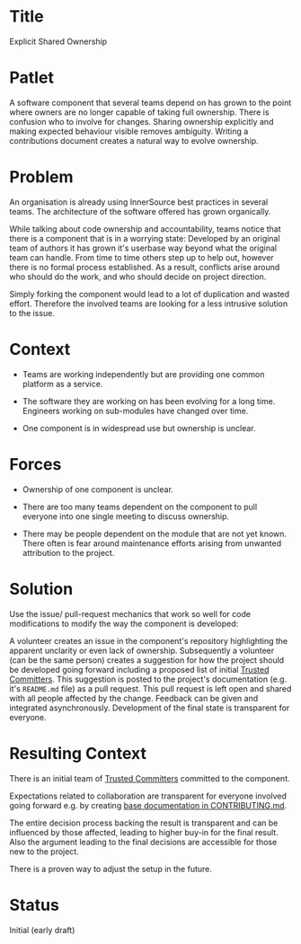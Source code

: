 # Title

Explicit Shared Ownership

# Patlet

A software component that several teams depend on has grown to the point where owners are no longer capable of taking full ownership. There is confusion who to involve for changes. Sharing ownership explicitly and making expected behaviour visible removes ambiguity. Writing a contributions document creates a natural way to evolve ownership.

# Problem

An organisation is already using InnerSource best practices in several teams. The architecture of the software offered has grown organically.

While talking about code ownership and accountability, teams notice that there is a component that is in a worrying state: Developed by an original team of authors it has grown it's userbase way beyond what the original team can handle. From time to time others step up to help out, however there is no formal process established. As a result, conflicts arise around who should do the work, and who should decide on project direction.

Simply forking the component would lead to a lot of duplication and wasted effort. Therefore the involved teams are looking for a less intrusive solution to the issue.

# Context

- Teams are working independently but are providing one common platform as a service.

- The software they are working on has been evolving for a long time. Engineers working on sub-modules have changed over time.

- One component is in widespread use but ownership is unclear.

# Forces

- Ownership of one component is unclear.

- There are too many teams dependent on the component to pull everyone into one single meeting to discuss ownership.

- There may be people dependent on the module that are not yet known.
There often is fear around maintenance efforts arising from unwanted attribution to the project.

# Solution

Use the issue/ pull-request mechanics that work so well for code modifications to modify the way the component is developed:

A volunteer creates an issue in the component's repository highlighting the apparent unclarity or even lack of ownership. Subsequently a volunteer (can be the same person) creates a suggestion for how the project should be developed going forward including a proposed list of initial [Trusted Committers](../2-structured/trusted-committer.md). This suggestion is posted to the project's documentation (e.g. it's `README.md` file) as a pull request. This pull request is left open and shared with all people affected by the change. Feedback can be given and integrated asynchronously. Development of the final state is transparent for everyone.

# Resulting Context

There is an initial team of [Trusted Committers](../2-structured/trusted-committer.md) committed to the component.

Expectations related to collaboration are transparent for everyone involved going forward e.g. by creating [base documentation in CONTRIBUTING.md](../2-structured/project-setup/base-documentation.md).

The entire decision process backing the result is transparent and can be influenced by those affected, leading to higher buy-in for the final result. Also the argument leading to the final decisions are accessible for those new to the project.

There is a proven way to adjust the setup in the future.

# Status

Initial (early draft)
